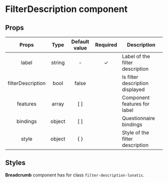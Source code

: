 # FilterDescription component

## Props

|       Props       |  Type  | Default value | Required | Description                     |
| :---------------: | :----: | :-----------: | :------: | ------------------------------- |
|       label       | string |       -       |    ✓     | Label of the filter description |
| filterDescription |  bool  |     false     |          | Is filter description displayed |
|     features      | array  |      [ ]      |          | Component features for label    |
|     bindings      | object |      [ ]      |          | Questionnaire bindings          |
|       style       | object |      { }      |          | Style of the filter description |

## Styles

**Breadcrumb** component has for class `filter-description-lunatic`.
